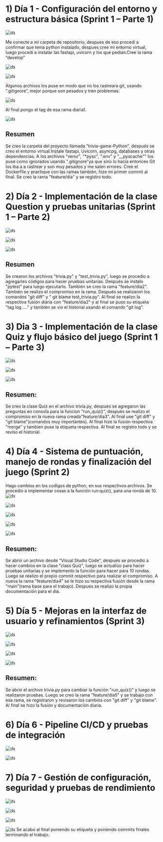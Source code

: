 # 1) Día 1 - Configuración del entorno y estructura básica (Sprint 1 – Parte 1)
![ds](https://github.com/BiancaMT957/Desarrollo-de-Software/blob/main/Prueba_entrada_CC3S2/img/1a.png)

Me conecte a mi carpeta de repositorio, despues de eso procedi a confirmar que tenia python instalado, despues cree mi entorno virtual, luego procedi a instalar las fastapi, uvicorn y los que pedian.Cree la rama “develop”  

![ds](https://github.com/BiancaMT957/Desarrollo-de-Software/blob/main/Prueba_entrada_CC3S2/img/1b.png)


![ds](https://github.com/BiancaMT957/Desarrollo-de-Software/blob/main/Prueba_entrada_CC3S2/img/1c.png)

Algunos archivos los puse en modo que no los rastreara git, usando “.gitignore”, mejor porque son pesados y tren problemas. 


![ds](https://github.com/BiancaMT957/Desarrollo-de-Software/blob/main/Prueba_entrada_CC3S2/img/1d.png)

Al final pongo el tag de esa rama diaria1. 


![ds](https://github.com/BiancaMT957/Desarrollo-de-Software/blob/main/Prueba_entrada_CC3S2/img/1e.png)


## Resumen
Se creo la carpeta del proyecto llamada "trivia-game-Python", después se creo el entorno virtual.Instale fastapi, Uvicorn, asyncpg, databases y otras dependencias.  A los archivos "venv/", "*pysc", ".env" y "__pyscache""  los puse como ignorados usando ".gitignore"ya que sino lo hacia entonces Git los iba a a rastrear y son muy pesados y me salen errores. Cree el Dockerfile y practique con las ramas también, hize mi primer commit al final. Se creo la rama "feature/dia" y se registro todo.
 

# 2) Día 2 - Implementación de la clase Question y pruebas unitarias (Sprint 1 – Parte 2)


![ds](https://github.com/BiancaMT957/Desarrollo-de-Software/blob/main/Prueba_entrada_CC3S2/img/2a.png)

![ds](https://github.com/BiancaMT957/Desarrollo-de-Software/blob/main/Prueba_entrada_CC3S2/img/2b.png)


![ds](https://github.com/BiancaMT957/Desarrollo-de-Software/blob/main/Prueba_entrada_CC3S2/img/2c.png)

## Resumen 
Se crearon los archivos  "trivia.py" y "test_trivia.py", luego se procedio a agregarles códigos para hacer pruebas unitarias. Después se instalo "pytest" para luego ejecutarlo. También se creo la rama "feature/dia2". También se realizo el compromiso en la rama. Después se realizaron los comandos "git diff" y " git blame test_trivia.py". Al final se realizo la respectiva fusión diaria con "feature/dia2" y al final se puso su etiqueta "tag log …." y también se vio el historial usando el comando "git log".

# 3) Dia 3 - Implementación de la clase Quiz y flujo básico del juego (Sprint 1 – Parte 3)
![ds](https://github.com/BiancaMT957/Desarrollo-de-Software/blob/main/Prueba_entrada_CC3S2/img/3a.png)


![ds](https://github.com/BiancaMT957/Desarrollo-de-Software/blob/main/Prueba_entrada_CC3S2/img/3b.png)


![ds](https://github.com/BiancaMT957/Desarrollo-de-Software/blob/main/Prueba_entrada_CC3S2/img/3c.png)


## Resumen:
Se creo la clase Quiz en el archivo trivia.py, después se agregaron las preguntas en consola para la funcion "run_quiz()", después se realizo el compromiso en la nueva rama creada"feature/dia3". Al final use "git diff" y "git blame"(comandos muy importantes). Al final hize la fusión respectiva "merge"  y tambien puse la etiqueta respectiva. Al final se registro todo y se reviso el historial.
# 4) Día 4 - Sistema de puntuación, manejo de rondas y finalización del juego (Sprint 2)
Hago cambios en los codigos de python, en sus respectivos archivos.  Se procedio a implementar cosas a la función run:quiz(), para una ronda de 10. 
![ds](https://github.com/BiancaMT957/Desarrollo-de-Software/blob/main/Prueba_entrada_CC3S2/img/4a.png)

![ds](https://github.com/BiancaMT957/Desarrollo-de-Software/blob/main/Prueba_entrada_CC3S2/img/4b.png)

![ds](https://github.com/BiancaMT957/Desarrollo-de-Software/blob/main/Prueba_entrada_CC3S2/img/4c.png)

![ds](https://github.com/BiancaMT957/Desarrollo-de-Software/blob/main/Prueba_entrada_CC3S2/img/4d.png)



![ds](https://github.com/BiancaMT957/Desarrollo-de-Software/blob/main/Prueba_entrada_CC3S2/img/4e.png)



## Resumen: 
Se abrió un archivo  desde "Visual Studio Code", después se procedio a hacer cambios en la clase "class Quiz", luego se actualizo para hacer pruebas unitarias y  se implemento la función para hacer para 10 rondas. Luego se realizo el propio commit respectivo para realizar el compromiso. A nueva  la rama "feature/dia4" se le hizo su respectiva fusión desde la rama "main"(rama base para el trabajo). Después se realizo la propia documentación para el dia. 
 
# 5) Día 5 - Mejoras en la interfaz de usuario y refinamientos (Sprint 3)
![ds](https://github.com/BiancaMT957/Desarrollo-de-Software/blob/main/Prueba_entrada_CC3S2/img/5a.png)

![ds](https://github.com/BiancaMT957/Desarrollo-de-Software/blob/main/Prueba_entrada_CC3S2/img/5b.png)


![ds](https://github.com/BiancaMT957/Desarrollo-de-Software/blob/main/Prueba_entrada_CC3S2/img/5c.png)

 
![ds](https://github.com/BiancaMT957/Desarrollo-de-Software/blob/main/Prueba_entrada_CC3S2/img/5d.png)

## Resumen: 
Se abrió el archivo trivia.py para cambiar la función "run_quiz()"  y luego se realizaron pruebas. Luego se creo la rama "feature/dia5" y se trabajo con esa rama, se registraron y revisaron los cambios con "git diff" y "git blame". Al final se hizo la fusión y documentación diaria.


# 6) Día 6 - Pipeline CI/CD y pruebas de integración
![ds](https://github.com/BiancaMT957/Desarrollo-de-Software/blob/main/Prueba_entrada_CC3S2/img/6a.png)

![ds](https://github.com/BiancaMT957/Desarrollo-de-Software/blob/main/Prueba_entrada_CC3S2/img/6b.png)


# 7) Día 7 - Gestión de configuración, seguridad y pruebas de rendimiento


 
![ds](https://github.com/BiancaMT957/Desarrollo-de-Software/blob/main/Prueba_entrada_CC3S2/img/7a.png)


![ds](https://github.com/BiancaMT957/Desarrollo-de-Software/blob/main/Prueba_entrada_CC3S2/img/7b.png)


![ds](https://github.com/BiancaMT957/Desarrollo-de-Software/blob/main/Prueba_entrada_CC3S2/img/7c.png)

![ds](https://github.com/BiancaMT957/Desarrollo-de-Software/blob/main/Prueba_entrada_CC3S2/img/7final.png)
Se acabo al final poniendo su etiqueta y poniendo commits finales  terminando el trabajo. 
